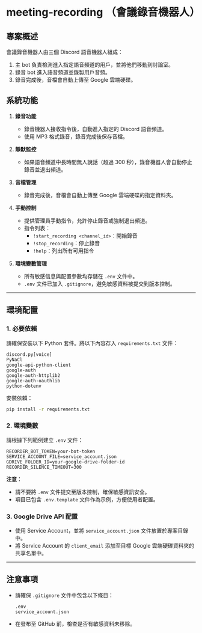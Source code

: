 # meeting-recording （會議錄音機器人）

## 專案概述
會議錄音機器人由三個 Discord 語音機器人組成：
1. 主 bot 負責檢測進入指定語音頻道的用戶，並將他們移動到討論室。
2. 錄音 bot 進入語音頻道並錄製用戶音頻。
3. 錄音完成後，音檔會自動上傳至 Google 雲端硬碟。

## 系統功能
1. **錄音功能**  
   - 錄音機器人接收指令後，自動進入指定的 Discord 語音頻道。  
   - 使用 MP3 格式錄音，錄音完成後保存音檔。

2. **靜默監控**  
   - 如果語音頻道中長時間無人說話（超過 300 秒），錄音機器人會自動停止錄音並退出頻道。

3. **音檔管理**  
   - 錄音完成後，音檔會自動上傳至 Google 雲端硬碟的指定資料夾。

4. **手動控制**  
   - 提供管理員手動指令，允許停止錄音或強制退出頻道。
   - 指令列表：
     - `!start_recording <channel_id>`：開始錄音
     - `!stop_recording`：停止錄音
     - `!help`：列出所有可用指令

5. **環境變數管理**  
   - 所有敏感信息與配置參數均存儲在 `.env` 文件中。
   - `.env` 文件已加入 `.gitignore`，避免敏感資料被提交到版本控制。

---

## 環境配置

### 1. 必要依賴
請確保安裝以下 Python 套件。將以下內容存入 `requirements.txt` 文件：

```plaintext
discord.py[voice]
PyNaCl
google-api-python-client
google-auth
google-auth-httplib2
google-auth-oauthlib
python-dotenv
```

安裝依賴：
```bash
pip install -r requirements.txt
```

### 2. 環境變數
請根據下列範例建立 `.env` 文件：

```plaintext
RECORDER_BOT_TOKEN=your-bot-token
SERVICE_ACCOUNT_FILE=service_account.json
GDRIVE_FOLDER_ID=your-google-drive-folder-id
RECORDER_SILENCE_TIMEOUT=300
```

**注意**：  
- 請不要將 `.env` 文件提交至版本控制，確保敏感資訊安全。
- 項目已包含 `.env.template` 文件作為示例，方便使用者配置。

### 3. Google Drive API 配置
- 使用 Service Account，並將 `service_account.json` 文件放置於專案目錄中。
- 將 Service Account 的 `client_email` 添加至目標 Google 雲端硬碟資料夾的共享名單中。

---

## 注意事項
- 請確保 `.gitignore` 文件中包含以下條目：
  ```plaintext
  .env
  service_account.json
  ```
- 在發布至 GitHub 前，檢查是否有敏感資料未移除。
